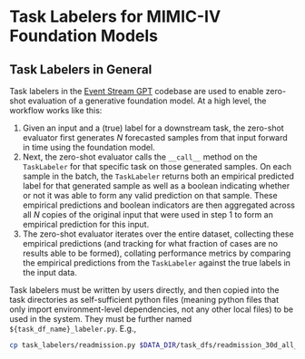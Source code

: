 # Task Labelers for MIMIC-IV Foundation Models

## Task Labelers in General

Task labelers in the [Event Stream GPT](https://github.com/mmcdermott/EventStreamGPT) codebase are used to
enable zero-shot evaluation of a generative foundation model. At a high level, the workflow works like this:

1. Given an input and a (true) label for a downstream task, the zero-shot evaluator first generates $N$
   forecasted samples from that input forward in time using the foundation model.
2. Next, the zero-shot evaluator calls the `__call__` method on the `TaskLabeler` for that specific task on
   those generated samples. On each sample in the batch, the `TaskLabeler` returns both an empirical predicted
   label for that generated sample as well as a boolean indicating whether or not it was able to form any
   valid prediction on that sample. These empirical predictions and boolean indicators are then aggregated
   across all $N$ copies of the original input that were used in step 1 to form an empirical prediction for
   this input.
3. The zero-shot evaluator iterates over the entire dataset, collecting these empirical predictions (and
   tracking for what fraction of cases are no results able to be formed), collating performance metrics by
   comparing the empirical predictions from the `TaskLabeler` against the true labels in the input data.

Task labelers must be written by users directly, and then copied into the task directories as self-sufficient
python files (meaning python files that only import environment-level dependencies, not any other local files)
to be used in the system. They must be further named `${task_df_name}_labeler.py`. E.g.,

```bash
cp task_labelers/readmission.py $DATA_DIR/task_dfs/readmission_30d_all_labeler.py
```
